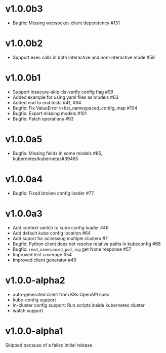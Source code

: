 # v1.0.0b3
- Bugfix: Missing websocket-client dependency #131

# v1.0.0b2
- Support exec calls in both interactive and non-interactive mode #58

# v1.0.0b1

- Support insecure-skip-tls-verify config flag #99
- Added example for using yaml files as models #63
- Added end to end tests #41, #94
- Bugfix: Fix ValueError in list_namespaced_config_map #104
- Bugfix: Export missing models #101
- Bugfix: Patch operations #93

# v1.0.0a5

- Bugfix: Missing fields in some models #85, kubernetes/kubernetes#39465

# v1.0.0a4

- Bugfix: Fixed broken config loader #77

# v1.0.0a3

- Add context switch to kube config loader #46 
- Add default kube config location #64
- Add suport for accessing multiple clusters #7
- Bugfix: Python client does not resolve relative paths in kubeconfig #68
- Bugfix: `read_namespaced_pod_log` get None response #57
- Improved test coverage #54
- Improved client generator #49

# v1.0.0-alpha2

- auto-generated client from K8s OpenAPI spec
- kube-config support
- in-cluster config support: Run scripts inside kubernetes cluster
- watch support

# v1.0.0-alpha1
Skipped because of a failed initial release.


